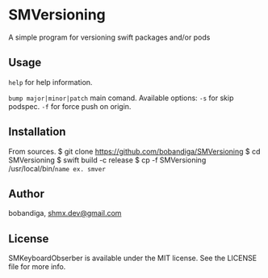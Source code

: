 # SMVersioning

A simple program for versioning swift packages and/or pods

## Usage

`help` for help information.

`bump major|minor|patch` main comand. Available options: 
`-s` for skip podspec.
`-f` for force push on origin.

## Installation

From sources.
$ git clone https://github.com/bobandiga/SMVersioning
$ cd SMVersioning
$ swift build -c release
$ cp -f SMVersioning /usr/local/bin/`name ex. smver`

## Author

bobandiga, shmx.dev@gmail.com

## License

SMKeyboardObserber is available under the MIT license. See the LICENSE file for more info.
